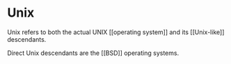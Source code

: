 # Unix

Unix refers to both the actual UNIX [[operating system]] and its [[Unix-like]] descendants.

Direct Unix descendants are the [[BSD]] operating systems.
